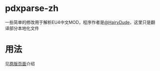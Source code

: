 # pdxparse-zh
一些简单的修改用于解析EU4中文MOD，程序作者是[@HairyDude](https://github.com/HairyDude)，这里只是翻译部分本地化文件
# 用法
见[原版页面](https://github.com/HairyDude/pdxparse)介绍
